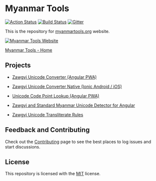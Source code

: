 # Myanmar Tools

[![Action Status](https://github.com/myanmartools/Myanmar-Tools/workflows/Deploy/badge.svg)](https://github.com/myanmartools/Myanmar-Tools/actions)
[![Build Status](https://dev.azure.com/myanmartools/Myanmar-Tools/_apis/build/status/myanmartools.Myanmar-Tools?branchName=master)](https://dev.azure.com/myanmartools/Myanmar-Tools/_build/latest?definitionId=9&branchName=master)
[![Gitter](https://badges.gitter.im/myanmartools/community.svg)](https://gitter.im/myanmartools/community?utm_source=badge&utm_medium=badge&utm_campaign=pr-badge)

This is the repository for [myanmartools.org](https://myanmartools.org) website.

[![Myanmar Tools Website](https://myanmartools.org/assets/images/appicons/v1/android/android-launchericon-192x192.png)](https://myanmartools.org)

[Myanmar Tools - Home](https://myanmartools.org)

## Projects

* [Zawgyi Unicode Converter (Angular PWA)](https://github.com/myanmartools/zawgyi-unicode-converter-pwa)

* [Zawgyi Unicode Converter Native (Ionic Android / iOS)](https://github.com/myanmartools/zawgyi-unicode-converter-native)

* [Unicode Code Point Lookup (Angular PWA)](https://github.com/myanmartools/unicode-code-point-lookup-pwa)

* [Zawgyi and Standard Myanmar Unicode Detector for Angular](https://github.com/myanmartools/ng-zawgyi-detector)

* [Zawgyi Unicode Transliterate Rules](https://github.com/myanmartools/zawgyi-unicode-translit-rules)

## Feedback and Contributing

Check out the [Contributing](https://github.com/myanmartools/Myanmar-Tools/blob/master/CONTRIBUTING.md) page to see the best places to log issues and start discussions.

## License

This repository is licensed with the [MIT](https://github.com/myanmartools/Myanmar-Tools/blob/master/LICENSE) license.
